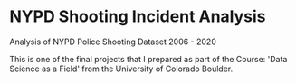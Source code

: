 # NYPD Shooting Incident Analysis
Analysis of NYPD Police Shooting Dataset 2006 - 2020

This is one of the final projects that I prepared as part of the Course: 'Data Science as a Field' from the University of Colorado Boulder.
